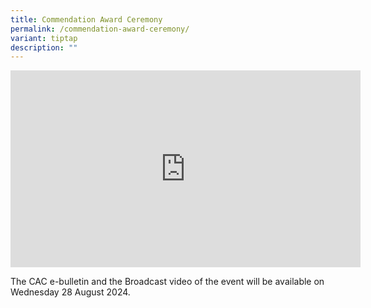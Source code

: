 ```yaml
---
title: Commendation Award Ceremony
permalink: /commendation-award-ceremony/
variant: tiptap
description: ""
---
```

<div class="iframe-wrapper">
<iframe height="315" width="560" allowfullscreen="true" frameborder="0" src="https://www.youtube.com/embed/ZAfjkRwiKv4?si=GfEiVO_z6dypk32Y"></iframe>
</div>
<p></p>
<p>The CAC e-bulletin and the Broadcast video of the event will be available
on Wednesday 28 August 2024.</p>